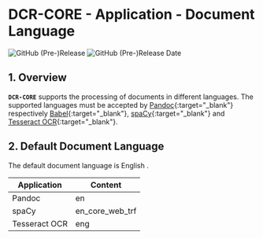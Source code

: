# DCR-CORE - Application - Document Language

![GitHub (Pre-)Release](https://img.shields.io/github/v/release/KonnexionsGmbH/dcr-core/include_prereleases)
![GitHub (Pre-)Release Date](https://img.shields.io/github/release-date-pre/KonnexionsGmbh/dcr-core)

## 1. Overview

**`DCR-CORE`** supports the processing of documents in different languages. 
The supported languages must be accepted by [Pandoc](https://pandoc.org){:target="_blank"} respectively [Babel](http://mirrors.ctan.org/macros/latex/required/babel/base/babel.pdf){:target="_blank"}, [spaCy](https://spacy.io/usage/models){:target="_blank"} and [Tesseract OCR](https://tesseract-ocr.github.io/tessdoc/Data-Files-in-different-versions.html){:target="_blank"}. 

## 2. Default Document Language

The default document language is English . 

| Application   | Content         |
|---------------|-----------------|
| Pandoc        | en              |
| spaCy         | en_core_web_trf |
| Tesseract OCR | eng             |_

